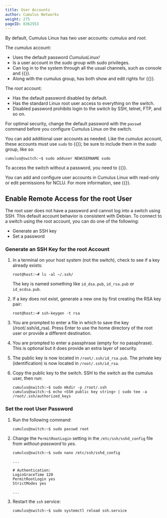 ```yaml
---
title: User Accounts
author: Cumulus Networks
weight: 275
pageID: 8362553
---
```

By default, Cumulus Linux has two user accounts: *cumulus* and *root*.

The *cumulus* account:

- Uses the default password *CumulusLinux\!*
- Is a user account in the *sudo* group with sudo privileges.
- Can log in to the system through all the usual channels, such as
  console and {{<link url="SSH-for-Remote-Access" text="SSH">}}.
- Along with the cumulus group, has both show and edit rights for
  {{<link url="Network-Command-Line-Utility-NCLU" text="NCLU">}}.

The *root* account:

- Has the default password disabled by default.
- Has the standard Linux root user access to everything on the switch.
- Disabled password prohibits login to the switch by SSH, telnet, FTP,
  and so on.

For optimal security, change the default password with the `passwd`
command before you configure Cumulus Linux on the switch.

You can add additional user accounts as needed. Like the *cumulus*
account, these accounts must use `sudo` to
{{<link url="Using-sudo-to-Delegate-Privileges" text="execute privileged commands">}};
be sure to include them in the *sudo* group, like so:

```
cumulus@switch:~$ sudo adduser NEWUSERNAME sudo
```

To access the switch without a password, you need to
{{<link url="Single-User-Mode-Password-Recovery" text="boot into a single shell/user mode">}}.

You can add and configure user accounts in Cumulus Linux with read-only
or edit permissions for NCLU. For more information, see
{{<link url="Network-Command-Line-Utility-NCLU#configure-user-accounts" text="Configure User Accounts">}}.

## Enable Remote Access for the root User

The root user does not have a password and cannot log into a switch
using SSH. This default account behavior is consistent with Debian. To
connect to a switch using the root account, you can do one of the
following:

- Generate an SSH key
- Set a password

### Generate an SSH Key for the root Account

1.  In a terminal on your host system (not the switch), check to see if
    a key already exists:

        root@host:~# ls -al ~/.ssh/

    The key is named something like `id_dsa.pub`, `id_rsa.pub` or
    `id_ecdsa.pub`.

2.  If a key does not exist, generate a new one by first creating the
    RSA key pair:

        root@host:~# ssh-keygen -t rsa

3.  You are prompted to enter a file in which to save the key
    (/root/.ssh/id\_rsa)*.* Press Enter to use the home directory of the
    root user or provide a different destination.

4.  You are prompted to enter a passphrase (empty for no passphrase).
    This is optional but it does provide an extra layer of security.

5.  The public key is now located in `/root/.ssh/id_rsa.pub`. The
    private key (identification) is now located in `/root/.ssh/id_rsa`.

6.  Copy the public key to the switch. SSH to the switch as the cumulus
    user, then run:

        cumulus@switch:~$ sudo mkdir -p /root/.ssh
        cumulus@switch:~$ echo <SSH public key string> | sudo tee -a /root/.ssh/authorized_keys

### Set the root User Password

1.  Run the following command:

        cumulus@switch:~$ sudo passwd root

2.  Change the `PermitRootLogin` setting in the `/etc/ssh/sshd_config`
    file from *without-password* to *yes*.

    ```
    cumulus@switch:~$ sudo nano /etc/ssh/sshd_config
     
    ...

    # Authentication:
    LoginGraceTime 120
    PermitRootLogin yes
    StrictModes yes

    ...  
    ```

3.  Restart the `ssh` service:

        cumulus@switch:~$ sudo systemctl reload ssh.service
